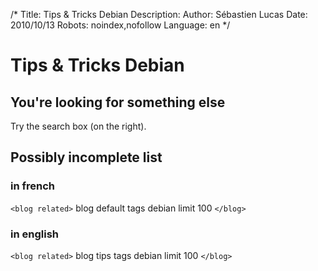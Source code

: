 /*
Title: Tips & Tricks Debian
Description: 
Author: Sébastien Lucas
Date: 2010/10/13
Robots: noindex,nofollow
Language: en
*/
# Tips & Tricks Debian

## You're looking for something else
Try the search box (on the right).

## Possibly incomplete list

### in french
`<blog related>`
  blog   default
  tags   debian
  limit 100
`</blog>`

### in english

`<blog related>`
  blog   tips
  tags   debian
  limit 100
`</blog>`

